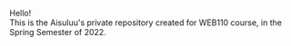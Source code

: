 Hello!<br />
This is the Aisuluu's private repository created for WEB110 course, in the Spring Semester of 2022.
